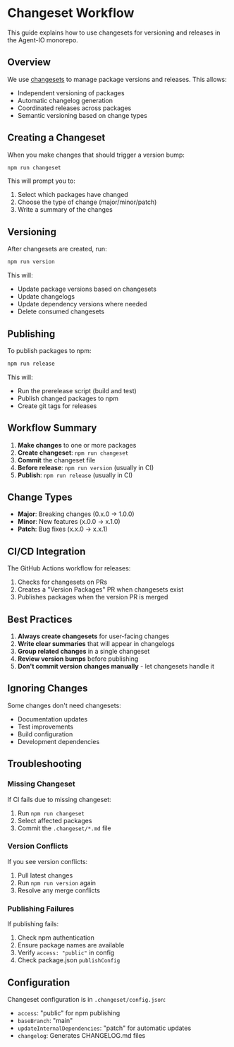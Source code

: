 # Changeset Workflow

This guide explains how to use changesets for versioning and releases in the Agent-IO monorepo.

## Overview

We use [changesets](https://github.com/changesets/changesets) to manage package versions and
releases. This allows:

- Independent versioning of packages
- Automatic changelog generation
- Coordinated releases across packages
- Semantic versioning based on change types

## Creating a Changeset

When you make changes that should trigger a version bump:

```bash
npm run changeset
```

This will prompt you to:

1. Select which packages have changed
2. Choose the type of change (major/minor/patch)
3. Write a summary of the changes

## Versioning

After changesets are created, run:

```bash
npm run version
```

This will:

- Update package versions based on changesets
- Update changelogs
- Update dependency versions where needed
- Delete consumed changesets

## Publishing

To publish packages to npm:

```bash
npm run release
```

This will:

- Run the prerelease script (build and test)
- Publish changed packages to npm
- Create git tags for releases

## Workflow Summary

1. **Make changes** to one or more packages
2. **Create changeset**: `npm run changeset`
3. **Commit** the changeset file
4. **Before release**: `npm run version` (usually in CI)
5. **Publish**: `npm run release` (usually in CI)

## Change Types

- **Major**: Breaking changes (0.x.0 → 1.0.0)
- **Minor**: New features (x.0.0 → x.1.0)
- **Patch**: Bug fixes (x.x.0 → x.x.1)

## CI/CD Integration

The GitHub Actions workflow for releases:

1. Checks for changesets on PRs
2. Creates a "Version Packages" PR when changesets exist
3. Publishes packages when the version PR is merged

## Best Practices

1. **Always create changesets** for user-facing changes
2. **Write clear summaries** that will appear in changelogs
3. **Group related changes** in a single changeset
4. **Review version bumps** before publishing
5. **Don't commit version changes manually** - let changesets handle it

## Ignoring Changes

Some changes don't need changesets:

- Documentation updates
- Test improvements
- Build configuration
- Development dependencies

## Troubleshooting

### Missing Changeset

If CI fails due to missing changeset:

1. Run `npm run changeset`
2. Select affected packages
3. Commit the `.changeset/*.md` file

### Version Conflicts

If you see version conflicts:

1. Pull latest changes
2. Run `npm run version` again
3. Resolve any merge conflicts

### Publishing Failures

If publishing fails:

1. Check npm authentication
2. Ensure package names are available
3. Verify `access: "public"` in config
4. Check package.json `publishConfig`

## Configuration

Changeset configuration is in `.changeset/config.json`:

- `access`: "public" for npm publishing
- `baseBranch`: "main"
- `updateInternalDependencies`: "patch" for automatic updates
- `changelog`: Generates CHANGELOG.md files
